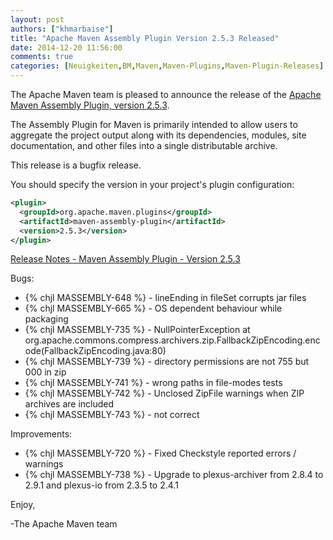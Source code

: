 ```yaml
---
layout: post
authors: ["khmarbaise"]
title: "Apache Maven Assembly Plugin Version 2.5.3 Released"
date: 2014-12-20 11:56:00
comments: true
categories: [Neuigkeiten,BM,Maven,Maven-Plugins,Maven-Plugin-Releases]
---
```

The Apache Maven team is pleased to announce the release of the
[Apache Maven Assembly Plugin, version 2.5.3](https://maven.apache.org/plugins/maven-assembly-plugin/).

The Assembly Plugin for Maven is primarily intended to allow users to aggregate
the project output along with its dependencies, modules, site documentation,
and other files into a single distributable archive.

This release is a bugfix release.

You should specify the version in your project's plugin configuration:

``` xml
<plugin>
  <groupId>org.apache.maven.plugins</groupId>
  <artifactId>maven-assembly-plugin</artifactId>
  <version>2.5.3</version>
</plugin>
```

<!-- more -->

[Release Notes - Maven Assembly Plugin - Version 2.5.3](http://jira.codehaus.org/secure/ReleaseNote.jspa?projectId=11126&version=20790)

Bugs:

 * {% chjl MASSEMBLY-648 %} - lineEnding in fileSet corrupts jar files
 * {% chjl MASSEMBLY-665 %} - OS dependent behaviour while packaging
 * {% chjl MASSEMBLY-735 %} - NullPointerException at org.apache.commons.compress.archivers.zip.FallbackZipEncoding.encode(FallbackZipEncoding.java:80)
 * {% chjl MASSEMBLY-739 %} - directory permissions are not 755 but 000 in zip
 * {% chjl MASSEMBLY-741 %} - wrong paths in file-modes tests
 * {% chjl MASSEMBLY-742 %} - Unclosed ZipFile warnings when ZIP archives are included
 * {% chjl MASSEMBLY-743 %} - <includeBaseDirectory> not correct

Improvements:

 * {% chjl MASSEMBLY-720 %} - Fixed Checkstyle reported errors / warnings
 * {% chjl MASSEMBLY-738 %} - Upgrade to plexus-archiver from 2.8.4 to 2.9.1 and plexus-io from 2.3.5 to 2.4.1


Enjoy,

-The Apache Maven team
